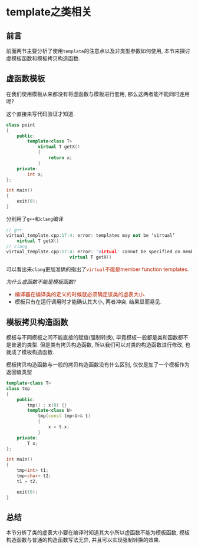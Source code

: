 # template之类相关

## 前言

前面两节主要分析了使用`template`的注意点以及非类型参数如何使用, 本节来探讨虚模板函数和模板拷贝构造函数.



## 虚函数模板

在我们使用模板从来都没有将虚函数与模板进行套用, 那么这两者能不能同时连用呢?

这个直接来写代码验证才知道.

```c++
class point
{
	public:
		template<class T>
			virtual T getX()
			{
				return x;
			}
	private:
		int x;
};

int main()
{
	exit(0);
}
```

分别用了`g++`和`clang`编译

```c++
// g++
virtual_template.cpp:17:4: error: templates may not be ‘virtual’
    virtual T getX()
// clang
virtual_template.cpp:17:4: error: 'virtual' cannot be specified on member function templates
                        virtual T getX()
```

可以看出来`clang`更加准确的指出了<font color=#b20>`virtual`不能是member function templates. </font> 

*为什么虚函数不能是模板函数?*

-   <font color=#b20>编译器在编译类的定义的时候就必须确定该类的虚表大小.</font> 
-   模板只有在运行调用时才能确认其大小, 两者冲突. 结果显而易见.



## 模板拷贝构造函数

模板与不同模板之间不能直接的赋值(强制转换), 毕竟模板一般都是类和函数都不是普通的类型. 但是类有拷贝构造函数, 所以我们可以对类的构造函数进行修改, 也就成了模板构造函数.

模板拷贝构造函数与一般的拷贝构造函数没有什么区别, 仅仅是加了一个模板作为返回值类型

```c++
template<class T>
class tmp
{
	public:
		tmp() : x(0) {}
		template<class U>
			tmp(const tmp<U>& t)
			{
				x = t.x;
			}
	private:
		T x;
};

int main()
{
	tmp<int> t1;
	tmp<char> t2;
	t1 = t2;

	exit(0);
}
```



## 总结

本节分析了类的虚表大小要在编译时知道其大小所以虚函数不能为模板函数, 模板构造函数与普通的构造函数写法无异, 并且可以实现强制转换的效果.

